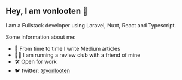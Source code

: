 ## Hey, I am vonlooten 👋

I am a Fullstack developer using Laravel, Nuxt, React and Typescript.

Some information about me:

- 📰 From time to time I write Medium articles
- 👨‍💻 I am running a review club with a friend of mine
- 🛠️ Open for work
- 🐦 twitter: [@vonlooten](https://twitter.com/vonlooten)
